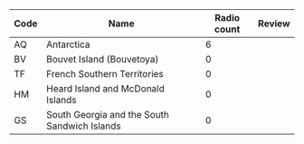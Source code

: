|Code|Name                                        |Radio count|Review|
|----|--------------------------------------------|-----------|------|
|AQ  |Antarctica                                  |6          |
|BV  |Bouvet Island (Bouvetoya)                   |0          |
|TF  |French Southern Territories                 |0          |
|HM  |Heard Island and McDonald Islands           |0          |
|GS  |South Georgia and the South Sandwich Islands|0          |
